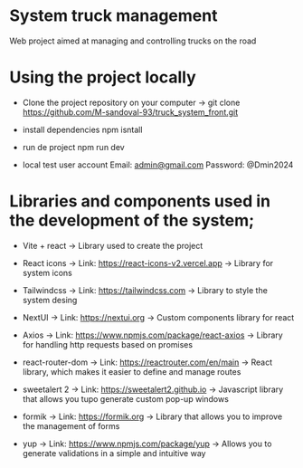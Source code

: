 # System truck management

Web project aimed at managing and controlling trucks on the road

# Using the project locally

- Clone the project repository on your computer
  -> git clone https://github.com/M-sandoval-93/truck_system_front.git

- install dependencies
  npm isntall

- run de project
  npm run dev

- local test user account
  Email: admin@gmail.com
  Password: @Dmin2024

# Libraries and components used in the development of the system;

- Vite + react
  -> Library used to create the project

- React icons
  -> Link: https://react-icons-v2.vercel.app
  -> Library for system icons

- Tailwindcss
  -> Link: https://tailwindcss.com
  -> Library to style the system desing

- NextUI
  -> Link: https://nextui.org
  -> Custom components library for react

- Axios
  -> Link: https://www.npmjs.com/package/react-axios
  -> Library for handling http requests based on promises

- react-router-dom
  -> Link: https://reactrouter.com/en/main
  -> React library, which makes it easier to define and manage routes

- sweetalert 2
  -> Link: https://sweetalert2.github.io
  -> Javascript library that allows you tupo generate custom pop-up windows

- formik
  -> Link: https://formik.org
  -> Library that allows you to improve the management of forms

- yup
  -> Link: https://www.npmjs.com/package/yup
  -> Allows you to generate validations in a simple and intuitive way
